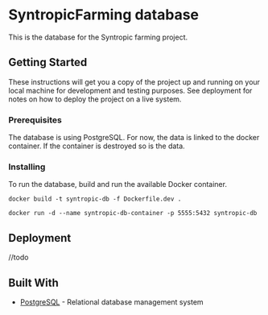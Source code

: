 # SyntropicFarming database

This is the database for the Syntropic farming project.

## Getting Started

These instructions will get you a copy of the project up and running on your local machine for development and testing purposes. See deployment for notes on how to deploy the project on a live system.

### Prerequisites

The database is using PostgreSQL.
For now, the data is linked to the docker container. If the container is destroyed so is the data.

### Installing

To run the database, build and run the available Docker container.

```
docker build -t syntropic-db -f Dockerfile.dev .
```

```
docker run -d --name syntropic-db-container -p 5555:5432 syntropic-db
```

## Deployment

//todo

## Built With

* [PostgreSQL](postgresql.org) - Relational database management system 
